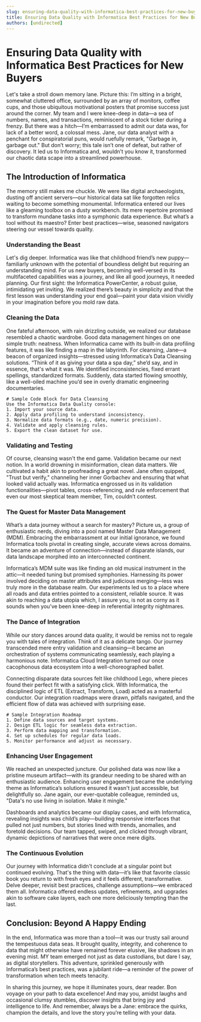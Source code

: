 ```yaml
---
slug: ensuring-data-quality-with-informatica-best-practices-for-new-buyers
title: Ensuring Data Quality with Informatica Best Practices for New Buyers
authors: [undirected]
---
```



# Ensuring Data Quality with Informatica Best Practices for New Buyers

Let's take a stroll down memory lane. Picture this: I’m sitting in a bright, somewhat cluttered office, surrounded by an array of monitors, coffee cups, and those ubiquitous motivational posters that promise success just around the corner. My team and I were knee-deep in data—a sea of numbers, names, and transactions, reminiscent of a stock ticker during a frenzy. But there was a hitch—I’m embarrassed to admit our data was, for lack of a better word, a colossal mess. Jane, our data analyst with a penchant for conspiratorial puns, would ruefully remark, "Garbage in, garbage out." But don’t worry; this tale isn’t one of defeat, but rather of discovery. It led us to Informatica and, wouldn’t you know it, transformed our chaotic data scape into a streamlined powerhouse. 

## The Introduction of Informatica

The memory still makes me chuckle. We were like digital archaeologists, dusting off ancient servers—our historical data sat like forgotten relics waiting to become something monumental. Informatica entered our lives like a gleaming toolbox on a dusty workbench. Its mere repertoire promised to transform mundane tasks into a symphonic data experience. But what’s a tool without its maestro? Enter best practices—wise, seasoned navigators steering our vessel towards quality.

### Understanding the Beast

Let's dig deeper. Informatica was like that childhood friend’s new puppy—familiarly unknown with the potential of boundless delight but requiring an understanding mind. For us new buyers, becoming well-versed in its multifaceted capabilities was a journey, and like all good journeys, it needed planning. Our first sight: the Informatica PowerCenter, a robust guise, intimidating yet inviting. We realized there’s beauty in simplicity and that the first lesson was understanding your end goal—paint your data vision vividly in your imagination before you mold raw data.

### Cleaning the Data

One fateful afternoon, with rain drizzling outside, we realized our database resembled a chaotic wardrobe. Good data management hinges on one simple truth: neatness. When Informatica came with its built-in data profiling features, it was like finding a map in the labyrinth. For cleansing, Jane—a beacon of organized insights—stressed using Informatica’s Data Cleansing solutions. “Think of it as giving your data a spa day,” she’d say, and in essence, that's what it was. We identified inconsistencies, fixed errant spellings, standardized formats. Suddenly, data started flowing smoothly, like a well-oiled machine you’d see in overly dramatic engineering documentaries.

```plaintext
# Sample Code Block for Data Cleansing
Use the Informatica Data Quality console:
1. Import your source data.
2. Apply data profiling to understand inconsistency.
3. Normalize data formats (e.g., date, numeric precision).
4. Validate and apply cleansing rules.
5. Export the clean dataset for use.
```

### Validating and Testing

Of course, cleansing wasn't the end game. Validation became our next notion. In a world drowning in misinformation, clean data matters. We cultivated a habit akin to proofreading a great novel. Jane often quipped, "Trust but verify," channeling her inner Gorbachev and ensuring that what looked valid actually was. Informatica engrossed us in its validation functionalities—pivot tables, cross-referencing, and rule enforcement that even our most skeptical team member, Tim, couldn’t contest.

### The Quest for Master Data Management

What’s a data journey without a search for mastery? Picture us, a group of enthusiastic nerds, diving into a pool named Master Data Management (MDM). Embracing the embarrassment at our initial ignorance, we found Informatica tools pivotal in creating single, accurate views across domains. It became an adventure of connection—instead of disparate islands, our data landscape morphed into an interconnected continent.

Informatica’s MDM suite was like finding an old musical instrument in the attic—it needed tuning but promised symphonies. Harnessing its power involved deciding on master attributes and judicious merging—less was truly more in the database realm. Our experiments led us to a place where all roads and data entries pointed to a consistent, reliable source. It was akin to reaching a data utopia which, I assure you, is not as corny as it sounds when you’ve been knee-deep in referential integrity nightmares.

### The Dance of Integration

While our story dances around data quality, it would be remiss not to regale you with tales of integration. Think of it as a delicate tango. Our journey transcended mere entry validation and cleansing—it became an orchestration of systems communicating seamlessly, each playing a harmonious note. Informatica Cloud Integration turned our once cacophonous data ecosystem into a well-choreographed ballet.

Connecting disparate data sources felt like childhood Lego, where pieces found their perfect fit with a satisfying click. With Informatica, the disciplined logic of ETL (Extract, Transform, Load) acted as a masterful conductor. Our integration roadmaps were drawn, pitfalls navigated, and the efficient flow of data was achieved with surprising ease.

```plaintext
# Sample Integration Roadmap
1. Define data sources and target systems.
2. Design ETL logic for seamless data extraction.
3. Perform data mapping and transformation.
4. Set up schedules for regular data loads.
5. Monitor performance and adjust as necessary.
```

### Enhancing User Engagement

We reached an unexpected juncture. Our polished data was now like a pristine museum artifact—with its grandeur needing to be shared with an enthusiastic audience. Enhancing user engagement became the underlying theme as Informatica’s solutions ensured it wasn't just accessible, but delightfully so. Jane again, our ever-quotable colleague, reminded us, "Data's no use living in isolation. Make it mingle."

Dashboards and analytics became our display cases, and with Informatica, revealing insights was child’s play—building responsive interfaces that pulled not just numbers, but stories lined with trends, anomalies, and foretold decisions. Our team tapped, swiped, and clicked through vibrant, dynamic depictions of narratives that were once mere digits.

### The Continuous Evolution

Our journey with Informatica didn't conclude at a singular point but continued evolving. That's the thing with data—it’s like that favorite classic book you return to with fresh eyes and it feels different, transformative. Delve deeper, revisit best practices, challenge assumptions—we embraced them all. Informatica offered endless updates, refinements, and upgrades akin to software cake layers, each one more deliciously tempting than the last.

## Conclusion: Beyond A Happy Ending

In the end, Informatica was more than a tool—it was our trusty sail around the tempestuous data seas. It brought quality, integrity, and coherence to data that might otherwise have remained forever elusive, like shadows in an evening mist. MY team emerged not just as data custodians, but dare I say, as digital storytellers. This adventure, sprinkled generously with Informatica’s best practices, was a jubilant ride—a reminder of the power of transformation when tech meets tenacity.

In sharing this journey, we hope it illuminates yours, dear reader. Bon voyage on your path to data excellence! And may you, amidst laughs and occasional clumsy stumbles, discover insights that bring joy and intelligence to life. And remember, always be a Jane: embrace the quirks, champion the details, and love the story you’re telling with your data.